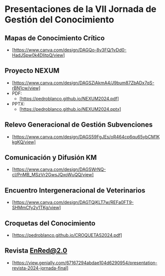 # Presentaciones de la VII Jornada de Gestión del Conocimiento

## Mapas de Conocimiento Crítico

- [https://www.canva.com/design/DAGQo-8v3FQ/1vDd0-HadJSpw0k4DlitpQ/view]

## Proyecto NEXUM

- [https://www.canva.com/design/DAGSZiAkmA4/J9bum87ZbADx7qS-rBN1cw/view]
- PDF:
  - [https://pedroblanco.github.io/NEXUM2024.pdf]
- PPTX:
  - [https://pedroblanco.github.io/NEXUM2024.pptx]

## Relevo Generacional de Gestión Subvenciones

- [https://www.canva.com/design/DAGS59FgJEs/oR464cp6qu65ybCM1KkgKQ/view]

## Comunicación y Difusión KM

- [https://www.canva.com/design/DAGSWrNQ-cI/PnMB_MSzVr2GwsJQxoWuQQ/view]

## Encuentro Intergeneracional de Veterinarios

- [https://www.canva.com/design/DAGTQjKLT7w/REFa0FT9-SHMmCfy2y1TKg/view]

## Croquetas del Conocimiento

- [https://pedroblanco.github.io/CROQUETAS2024.pdf]

## Revista EnRed@2.0

- [https://view.genially.com/67167294abdae104d6290954/presentation-revista-2024-jornada-final]